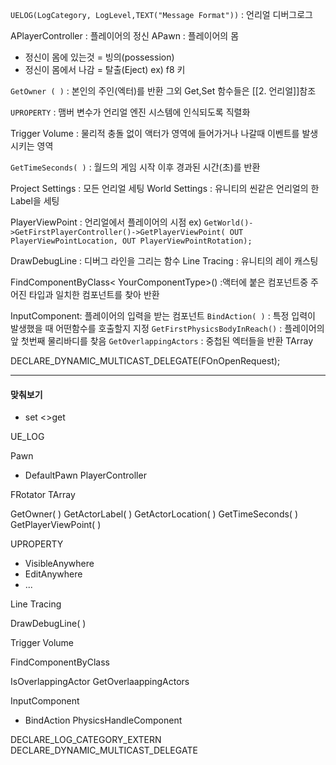 
`UELOG(LogCategory, LogLevel,TEXT("Message Format"))` : 언리얼 디버그로그

APlayerController : 플레이어의 정신
APawn : 플레이어의 몸
- 정신이 몸에 있는것 = 빙의(possession)
- 정신이 몸에서 나감 = 탈출(Eject) ex) f8 키

`GetOwner ( )` : 본인의 주인(엑터)를 반환 그외 Get,Set 함수들은 [[2. 언리얼]]참조

`UPROPERTY` : 맴버 변수가 언리얼 엔진 시스템에 인식되도록 직렬화

Trigger Volume : 물리적 충돌 없이 액터가 영역에 들어가거나 나갈때 이벤트를 발생시키는 영역

`GetTimeSeconds( )` : 월드의 게임 시작 이후 경과된 시간(초)를 반환

Project Settings : 모든 언리얼 세팅
World Settings : 유니티의 씬같은 언리얼의 한 Label을 세팅

PlayerViewPoint : 언리얼에서 플레이어의 시점
ex)  `GetWorld()->GetFirstPlayerController()->GetPlayerViewPoint( OUT PlayerViewPointLocation, OUT PlayerViewPointRotation);`

DrawDebugLine : 디버그 라인을 그리는 함수
Line Tracing : 유니티의 레이 캐스팅

FindComponentByClass< YourComponentType>() :액터에 붙은 컴포넌트중 주어진 타입과 일치한 컴포넌트를 찾아 반환

InputComponent: 플레이어의 입력을 받는 컴포넌트
`BindAction( )`  : 특정 입력이 발생했을 때 어떤함수를 호출할지 지정
`GetFirstPhysicsBodyInReach()`  : 플레이어의 앞 첫번째 물리바디를 찾음
`GetOverlappingActors` : 중첩된 엑터들을 반환 TArray

DECLARE_DYNAMIC_MULTICAST_DELEGATE(FOnOpenRequest);

---
#### 맞춰보기
- set <>get

UE_LOG

Pawn
- DefaultPawn
PlayerController

FRotator
TArray

GetOwner( )
GetActorLabel( )
GetActorLocation( )
GetTimeSeconds( )
GetPlayerViewPoint( )

UPROPERTY
- VisibleAnywhere
- EditAnywhere
- ...

Line Tracing

DrawDebugLine( )

Trigger Volume

FindComponentByClass

IsOverlappingActor
GetOverlaappingActors

InputComponent
- BindAction
PhysicsHandleComponent

DECLARE_LOG_CATEGORY_EXTERN
DECLARE_DYNAMIC_MULTICAST_DELEGATE
